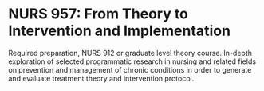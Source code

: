 # NURS 957: From Theory to Intervention and Implementation

Required preparation, NURS 912 or graduate level theory course. In-depth exploration of selected programmatic research in nursing and related fields on prevention and management of chronic conditions in order to generate and evaluate treatment theory and intervention protocol.